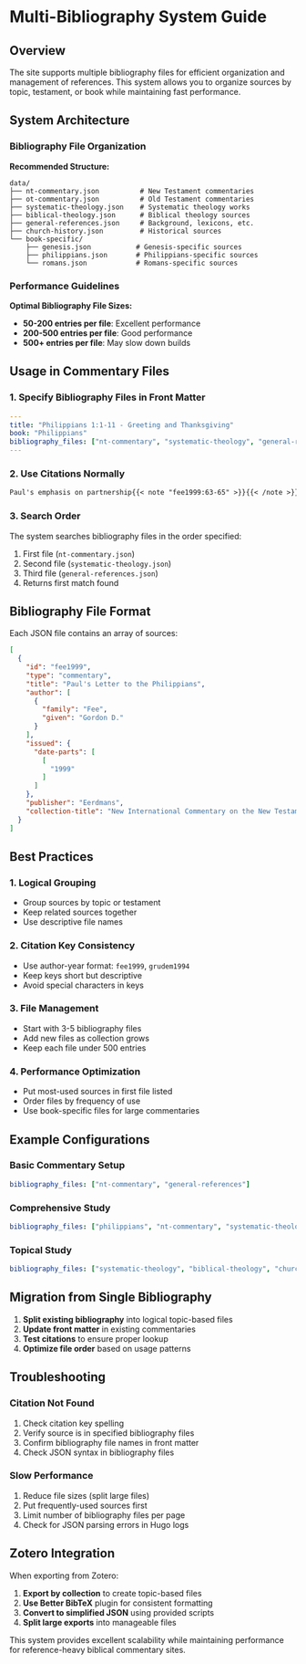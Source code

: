 # Multi-Bibliography System Guide

## Overview

The site supports multiple bibliography files for efficient organization and management of references. This system allows you to organize sources by topic, testament, or book while maintaining fast performance.

## System Architecture

### Bibliography File Organization

**Recommended Structure:**
```
data/
├── nt-commentary.json          # New Testament commentaries
├── ot-commentary.json          # Old Testament commentaries  
├── systematic-theology.json    # Systematic theology works
├── biblical-theology.json      # Biblical theology sources
├── general-references.json     # Background, lexicons, etc.
├── church-history.json         # Historical sources
└── book-specific/
    ├── genesis.json           # Genesis-specific sources
    ├── philippians.json       # Philippians-specific sources
    └── romans.json            # Romans-specific sources
```

### Performance Guidelines

**Optimal Bibliography File Sizes:**
- **50-200 entries per file**: Excellent performance
- **200-500 entries per file**: Good performance  
- **500+ entries per file**: May slow down builds

## Usage in Commentary Files

### 1. Specify Bibliography Files in Front Matter

```yaml
---
title: "Philippians 1:1-11 - Greeting and Thanksgiving"
book: "Philippians"
bibliography_files: ["nt-commentary", "systematic-theology", "general-references"]
---
```

### 2. Use Citations Normally

```markdown
Paul's emphasis on partnership{{< note "fee1999:63-65" >}}{{< /note >}} reflects deep theological commitment.
```

### 3. Search Order

The system searches bibliography files in the order specified:
1. First file (`nt-commentary.json`)
2. Second file (`systematic-theology.json`)  
3. Third file (`general-references.json`)
4. Returns first match found

## Bibliography File Format

Each JSON file contains an array of sources:

```json
[
  {
    "id": "fee1999",
    "type": "commentary",
    "title": "Paul's Letter to the Philippians",
    "author": [
      {
        "family": "Fee",
        "given": "Gordon D."
      }
    ],
    "issued": {
      "date-parts": [
        [
          "1999"
        ]
      ]
    },
    "publisher": "Eerdmans",
    "collection-title": "New International Commentary on the New Testament"
  }
]
```

## Best Practices

### 1. Logical Grouping
- Group sources by topic or testament
- Keep related sources together
- Use descriptive file names

### 2. Citation Key Consistency
- Use author-year format: `fee1999`, `grudem1994`
- Keep keys short but descriptive
- Avoid special characters in keys

### 3. File Management
- Start with 3-5 bibliography files
- Add new files as collection grows
- Keep each file under 500 entries

### 4. Performance Optimization
- Put most-used sources in first file listed
- Order files by frequency of use
- Use book-specific files for large commentaries

## Example Configurations

### Basic Commentary Setup
```yaml
bibliography_files: ["nt-commentary", "general-references"]
```

### Comprehensive Study
```yaml
bibliography_files: ["philippians", "nt-commentary", "systematic-theology", "biblical-theology", "general-references"]
```

### Topical Study
```yaml
bibliography_files: ["systematic-theology", "biblical-theology", "church-history"]
```

## Migration from Single Bibliography

1. **Split existing bibliography** into logical topic-based files
2. **Update front matter** in existing commentaries
3. **Test citations** to ensure proper lookup
4. **Optimize file order** based on usage patterns

## Troubleshooting

### Citation Not Found
1. Check citation key spelling
2. Verify source is in specified bibliography files
3. Confirm bibliography file names in front matter
4. Check JSON syntax in bibliography files

### Slow Performance
1. Reduce file sizes (split large files)
2. Put frequently-used sources first
3. Limit number of bibliography files per page
4. Check for JSON parsing errors in Hugo logs

## Zotero Integration

When exporting from Zotero:
1. **Export by collection** to create topic-based files
2. **Use Better BibTeX** plugin for consistent formatting
3. **Convert to simplified JSON** using provided scripts
4. **Split large exports** into manageable files

This system provides excellent scalability while maintaining performance for reference-heavy biblical commentary sites.